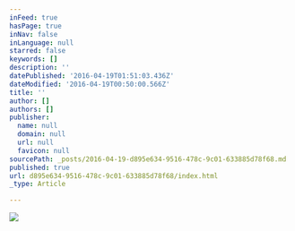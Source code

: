 ```yaml
---
inFeed: true
hasPage: true
inNav: false
inLanguage: null
starred: false
keywords: []
description: ''
datePublished: '2016-04-19T01:51:03.436Z'
dateModified: '2016-04-19T00:50:00.566Z'
title: ''
author: []
authors: []
publisher:
  name: null
  domain: null
  url: null
  favicon: null
sourcePath: _posts/2016-04-19-d895e634-9516-478c-9c01-633885d78f68.md
published: true
url: d895e634-9516-478c-9c01-633885d78f68/index.html
_type: Article

---
```

![](https://the-grid-user-content.s3-us-west-2.amazonaws.com/b54855b0-9fbc-456b-8dc2-9e003afbf27d.jpg)